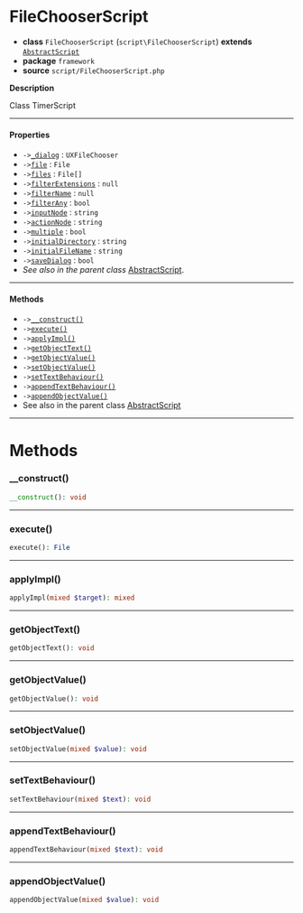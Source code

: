 # FileChooserScript

- **class** `FileChooserScript` (`script\FileChooserScript`) **extends** [`AbstractScript`](https://github.com/jphp-compiler/develnext/blob/master/dn-app-framework/api-docs/classes/php/gui/framework/AbstractScript.md)
- **package** `framework`
- **source** `script/FileChooserScript.php`

**Description**

Class TimerScript

---

#### Properties

- `->`[`_dialog`](#prop-_dialog) : `UXFileChooser`
- `->`[`file`](#prop-file) : `File`
- `->`[`files`](#prop-files) : `File[]`
- `->`[`filterExtensions`](#prop-filterextensions) : `null`
- `->`[`filterName`](#prop-filtername) : `null`
- `->`[`filterAny`](#prop-filterany) : `bool`
- `->`[`inputNode`](#prop-inputnode) : `string`
- `->`[`actionNode`](#prop-actionnode) : `string`
- `->`[`multiple`](#prop-multiple) : `bool`
- `->`[`initialDirectory`](#prop-initialdirectory) : `string`
- `->`[`initialFileName`](#prop-initialfilename) : `string`
- `->`[`saveDialog`](#prop-savedialog) : `bool`
- *See also in the parent class* [AbstractScript](https://github.com/jphp-compiler/develnext/blob/master/dn-app-framework/api-docs/classes/php/gui/framework/AbstractScript.md).

---

#### Methods

- `->`[`__construct()`](#method-__construct)
- `->`[`execute()`](#method-execute)
- `->`[`applyImpl()`](#method-applyimpl)
- `->`[`getObjectText()`](#method-getobjecttext)
- `->`[`getObjectValue()`](#method-getobjectvalue)
- `->`[`setObjectValue()`](#method-setobjectvalue)
- `->`[`setTextBehaviour()`](#method-settextbehaviour)
- `->`[`appendTextBehaviour()`](#method-appendtextbehaviour)
- `->`[`appendObjectValue()`](#method-appendobjectvalue)
- See also in the parent class [AbstractScript](https://github.com/jphp-compiler/develnext/blob/master/dn-app-framework/api-docs/classes/php/gui/framework/AbstractScript.md)

---
# Methods

<a name="method-__construct"></a>

### __construct()
```php
__construct(): void
```

---

<a name="method-execute"></a>

### execute()
```php
execute(): File
```

---

<a name="method-applyimpl"></a>

### applyImpl()
```php
applyImpl(mixed $target): mixed
```

---

<a name="method-getobjecttext"></a>

### getObjectText()
```php
getObjectText(): void
```

---

<a name="method-getobjectvalue"></a>

### getObjectValue()
```php
getObjectValue(): void
```

---

<a name="method-setobjectvalue"></a>

### setObjectValue()
```php
setObjectValue(mixed $value): void
```

---

<a name="method-settextbehaviour"></a>

### setTextBehaviour()
```php
setTextBehaviour(mixed $text): void
```

---

<a name="method-appendtextbehaviour"></a>

### appendTextBehaviour()
```php
appendTextBehaviour(mixed $text): void
```

---

<a name="method-appendobjectvalue"></a>

### appendObjectValue()
```php
appendObjectValue(mixed $value): void
```